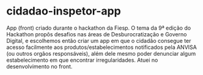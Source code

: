 # cidadao-inspetor-app

App (front) criado durante o hackathon da Fiesp. O tema da 9ª edição do Hackathon propôs desafios nas áreas de Desburocratização e Governo Digital, e escolhemos então criar um app em que o cidadão consegue ter acesso facilmente aos produtos/estabelecimentos notificados pela ANVISA (ou outros orgãos responsáveis), além dele mesmo poder denunciar algum estabelecimento em que encontrar irregularidades. Atuei no desenvolvimento no front. 
